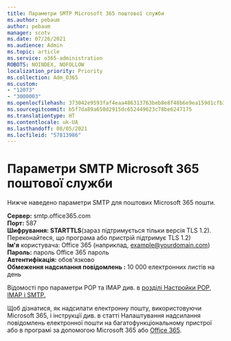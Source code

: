 ```yaml
---
title: Параметри SMTP Microsoft 365 поштової служби
ms.author: pebaum
author: pebaum
manager: scotv
ms.date: 07/26/2021
ms.audience: Admin
ms.topic: article
ms.service: o365-administration
ROBOTS: NOINDEX, NOFOLLOW
localization_priority: Priority
ms.collection: Adm_O365
ms.custom:
- "12073"
- "3000003"
ms.openlocfilehash: 373042e9593faf4eaa486313763beb8e8f48b6e9ea159d1cfb37b9df826384f4
ms.sourcegitcommit: b5f7da89a650d2915dc652449623c78be6247175
ms.translationtype: HT
ms.contentlocale: uk-UA
ms.lasthandoff: 08/05/2021
ms.locfileid: "57813986"
---
```

# <a name="smtp-settings-for-the-microsoft-365-mail-service"></a>Параметри SMTP Microsoft 365 поштової служби

Нижче наведено параметри SMTP для поштових Microsoft 365 пошти.

**Сервер:** smtp.office365.com </br>
**Порт:** 587 </br>
**Шифрування: STARTTLS**(зараз підтримується тільки версія TLS 1.2). Переконайтеся, що програма або пристрій підтримує TLS 1.2) </br>
**Ім'я** користувача: Office 365 (наприклад, example@yourdomain.com) </br>
**Пароль:** пароль Office 365 пароль </br>
**Автентифікація:** обов'язково </br>
**Обмеження надсилання повідомлень :** 10 000 електронних листів на день </br>

Відомості про параметри POP та IMAP див. в [розділі Настройки POP, IMAP і SMTP.](https://support.microsoft.com/office/pop-imap-and-smtp-settings-8361e398-8af4-4e97-b147-6c6c4ac95353)
 
Щоб дізнатися, як надсилати електронну пошту, використовуючи Microsoft 365, і інструкції див. в статті Налаштування надсилання повідомлень електронної пошти на багатофункціональному пристрої або в програмі за допомогою Microsoft 365 або [Office 365](/exchange/mail-flow-best-practices/how-to-set-up-a-multifunction-device-or-application-to-send-email-using-microsoft-365-or-office-365).